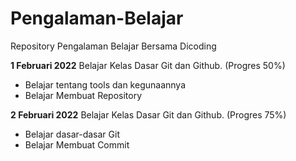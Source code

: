 # Pengalaman-Belajar
Repository Pengalaman Belajar Bersama Dicoding

**1 Februari 2022**
Belajar Kelas Dasar Git dan Github. (Progres 50%)
* Belajar tentang tools dan kegunaannya
* Belajar Membuat Repository

**2 Februari 2022**
Belajar Kelas Dasar Git dan Github. (Progres 75%)
* Belajar dasar-dasar Git
* Belajar Membuat Commit



